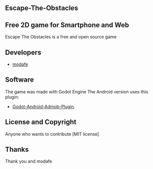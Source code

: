 
## Escape-The-Obstacles

## Free 2D game for Smartphone and Web

Escape The Obstacles is a free and open source game

## Developers 
* [modafe](https://github.com/modafe5124)
## Software

The game was made with Godot Engine
The Android version uses this plugin:

* [Godot-Android-Admob-Plugin](https://github.com/Shin-NiL/Godot-Android-Admob-Plugin).

## License and Copyright

Anyone who wants to contribute [MIT license]

## Thanks

Thank you and modafe
